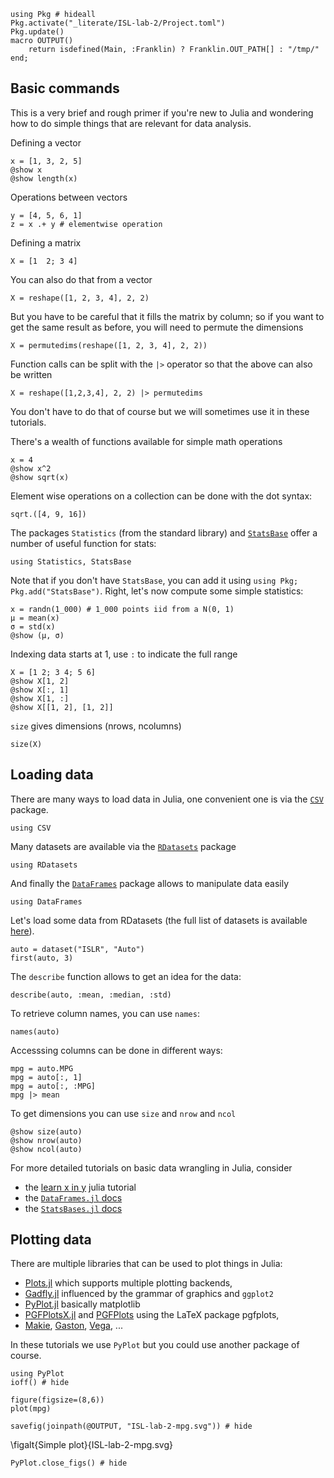 <!--This file was generated, do not modify it.-->
```julia:ex1
using Pkg # hideall
Pkg.activate("_literate/ISL-lab-2/Project.toml")
Pkg.update()
macro OUTPUT()
    return isdefined(Main, :Franklin) ? Franklin.OUT_PATH[] : "/tmp/"
end;
```

## Basic commands

This is a very brief and rough primer if you're new to Julia and wondering how to do simple things that are relevant for data analysis.

Defining a vector

```julia:ex2
x = [1, 3, 2, 5]
@show x
@show length(x)
```

Operations between vectors

```julia:ex3
y = [4, 5, 6, 1]
z = x .+ y # elementwise operation
```

Defining a matrix

```julia:ex4
X = [1  2; 3 4]
```

You can also do that from a vector

```julia:ex5
X = reshape([1, 2, 3, 4], 2, 2)
```

But you have to be careful that it fills the matrix by column; so if you want to get the same result as before, you will need to permute the dimensions

```julia:ex6
X = permutedims(reshape([1, 2, 3, 4], 2, 2))
```

Function calls can be split with the `|>` operator so that the above can also be written

```julia:ex7
X = reshape([1,2,3,4], 2, 2) |> permutedims
```

You don't have to do that of course but we will sometimes use it in these tutorials.

There's a wealth of functions available for simple math operations

```julia:ex8
x = 4
@show x^2
@show sqrt(x)
```

Element wise operations on a collection can be done with the dot syntax:

```julia:ex9
sqrt.([4, 9, 16])
```

The packages `Statistics` (from the standard library) and [`StatsBase`](https://github.com/JuliaStats/StatsBase.jl) offer a number of useful function for stats:

```julia:ex10
using Statistics, StatsBase
```

Note that if you don't have `StatsBase`, you can add it using `using Pkg; Pkg.add("StatsBase")`.
Right, let's now compute some simple statistics:

```julia:ex11
x = randn(1_000) # 1_000 points iid from a N(0, 1)
μ = mean(x)
σ = std(x)
@show (μ, σ)
```

Indexing data starts at 1, use `:` to indicate the full range

```julia:ex12
X = [1 2; 3 4; 5 6]
@show X[1, 2]
@show X[:, 1]
@show X[1, :]
@show X[[1, 2], [1, 2]]
```

`size` gives dimensions (nrows, ncolumns)

```julia:ex13
size(X)
```

## Loading data

There are many ways to load data in Julia, one convenient one is via the [`CSV`](https://github.com/JuliaData/CSV.jl) package.

```julia:ex14
using CSV
```

Many datasets are available via the [`RDatasets`](https://github.com/JuliaStats/RDatasets.jl) package

```julia:ex15
using RDatasets
```

And finally the [`DataFrames`](https://github.com/JuliaData/DataFrames.jl) package allows to manipulate data easily

```julia:ex16
using DataFrames
```

Let's load some data from RDatasets (the full list of datasets is available [here](http://vincentarelbundock.github.io/Rdatasets/datasets.html)).

```julia:ex17
auto = dataset("ISLR", "Auto")
first(auto, 3)
```

The `describe` function allows to get an idea for the data:

```julia:ex18
describe(auto, :mean, :median, :std)
```

To retrieve column names, you can use `names`:

```julia:ex19
names(auto)
```

Accesssing columns can be done in different ways:

```julia:ex20
mpg = auto.MPG
mpg = auto[:, 1]
mpg = auto[:, :MPG]
mpg |> mean
```

To get dimensions you can use `size` and `nrow` and `ncol`

```julia:ex21
@show size(auto)
@show nrow(auto)
@show ncol(auto)
```

For more detailed tutorials on basic data wrangling in Julia, consider

* the [learn x in y](https://learnxinyminutes.com/docs/julia/) julia tutorial
* the [`DataFrames.jl` docs](http://juliadata.github.io/DataFrames.jl/latest/)
* the [`StatsBases.jl` docs](https://juliastats.org/StatsBase.jl/latest/)

## Plotting data

There are multiple libraries that can be used to  plot things in Julia:

* [Plots.jl](https://github.com/JuliaPlots/Plots.jl) which supports multiple plotting backends,
* [Gadfly.jl](https://github.com/GiovineItalia/Gadfly.jl) influenced by the grammar of graphics and `ggplot2`
* [PyPlot.jl](https://github.com/JuliaPy/PyPlot.jl) basically matplotlib
* [PGFPlotsX.jl](https://github.com/KristofferC/PGFPlotsX.jl) and [PGFPlots](https://github.com/JuliaTeX/PGFPlots.jl) using the LaTeX package  pgfplots,
* [Makie](https://github.com/JuliaPlots/Makie.jl), [Gaston](https://github.com/mbaz/Gaston.jl), [Vega](https://github.com/queryverse/VegaLite.jl), ...

In these tutorials we use `PyPlot` but you could use another package of course.

```julia:ex22
using PyPlot
ioff() # hide

figure(figsize=(8,6))
plot(mpg)

savefig(joinpath(@OUTPUT, "ISL-lab-2-mpg.svg")) # hide
```

\figalt{Simple plot}{ISL-lab-2-mpg.svg}

```julia:ex23
PyPlot.close_figs() # hide
```

